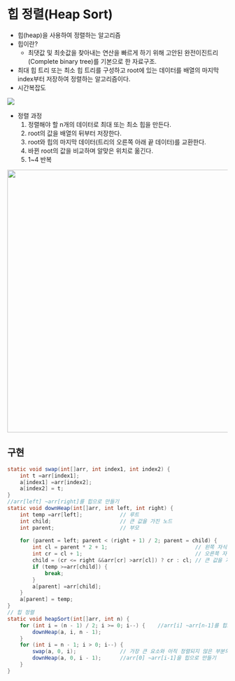 # 힙 정렬(Heap Sort)
- 힙(heap)을 사용하여 정렬하는 알고리즘
- 힙이란?
    * 최댓값 및 최솟값을 찾아내는 연산을 빠르게 하기 위해 고안된 완전이진트리(Complete binary tree)를 기본으로 한 자료구조.
- 최대 힙 트리 또는 최소 힙 트리를 구성하고 root에 있는 데이터를 배열의 마지막 index부터 저장하여 정렬하는 알고리즘이다.
- 시간복잡도<br>

![](https://github.com/khy07181/TIL/blob/master/Algorithm/img/Heap_Sort_1.jpg)
- 정렬 과정
    1. 정렬해야 할 n개의 데이터로 최대 또는 최소 힙을 만든다.
    2. root의 값을 배열의 뒤부터 저장한다.
    3. root와 힙의 마지막 데이터(트리의 오른쪽 아래 끝 데이터)를 교환한다.
    4. 바뀐 root의 값을 비교하며 알맞은 위치로 옮긴다.
    5. 1~4 반복

<p align="center"><img src = "https://github.com/khy07181/TIL/blob/master/Algorithm/img/Heap_Sort_2.jpg" width="600px"></p>

## 구현
```java
static void swap(int[]arr, int index1, int index2) {
	int t =arr[index1];  
	a[index1] =arr[index2];  
	a[index2] = t;
}
//arr[left] ~arr[right]를 힙으로 만들기
static void downHeap(int[]arr, int left, int right) {
	int temp =arr[left];			// 루트
	int child;						// 큰 값을 가진 노드
	int parent;						// 부모
		
    for (parent = left; parent < (right + 1) / 2; parent = child) {
	    int cl = parent * 2 + 1;							// 왼쪽 자식
	    int cr = cl + 1;									// 오른쪽 자식
	    child = (cr <= right &&arr[cr] >arr[cl]) ? cr : cl;	// 큰 값을 가진 노드를 자식에 대입 
	    if (temp >=arr[child]) {
		    break;
        }
		a[parent] =arr[child];
	}
	a[parent] = temp;
}
// 힙 정렬
static void heapSort(int[]arr, int n) {
	for (int i = (n - 1) / 2; i >= 0; i--) {	//arr[i] ~arr[n-1]를 힙으로 만들기
		downHeap(a, i, n - 1);
    }
	for (int i = n - 1; i > 0; i--) {
		swap(a, 0, i);				// 가장 큰 요소와 아직 정렬되지 않은 부분의 마지막 요소를 교환
		downHeap(a, 0, i - 1);		//arr[0] ~arr[i-1]을 힙으로 만들기
	}
}
```
